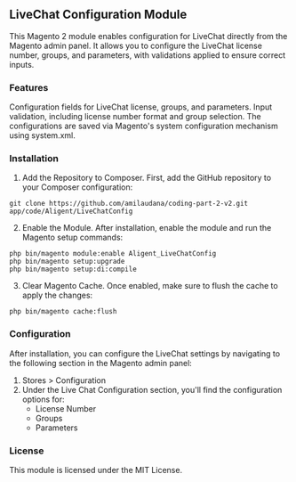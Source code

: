 ## LiveChat Configuration Module
This Magento 2 module enables configuration for LiveChat directly from the Magento admin panel. It allows you to configure the LiveChat license number, groups, and parameters, with validations applied to ensure correct inputs.

### Features
Configuration fields for LiveChat license, groups, and parameters.
Input validation, including license number format and group selection.
The configurations are saved via Magento's system configuration mechanism using system.xml.
 
### Installation
1. Add the Repository to Composer. First, add the GitHub repository to your Composer configuration:

``` 
git clone https://github.com/amilaudana/coding-part-2-v2.git app/code/Aligent/LiveChatConfig
``` 
2. Enable the Module. After installation, enable the module and run the Magento setup commands:

``` 
php bin/magento module:enable Aligent_LiveChatConfig
php bin/magento setup:upgrade
php bin/magento setup:di:compile
```
3. Clear Magento Cache. Once enabled, make sure to flush the cache to apply the changes:

``` 
php bin/magento cache:flush
```

### Configuration
After installation, you can configure the LiveChat settings by navigating to the following section in the Magento admin panel:
1. Stores > Configuration
2. Under the Live Chat Configuration section, you'll find the configuration options for:
   * License Number
   * Groups
   * Parameters

### License
This module is licensed under the MIT License. 

